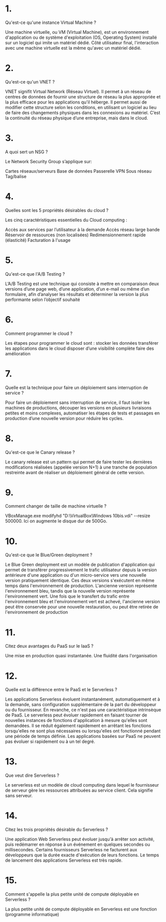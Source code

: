 # 1.
Qu'est-ce qu'une instance Virtual Machine ?

Une machine virtuelle, ou VM (Virtual Machine), est un environnement d'application ou de système d'exploitation (OS, Operating System) installé sur un logiciel qui imite un matériel dédié. Côté utilisateur final, l'interaction avec une machine virtuelle est la même qu'avec un matériel dédié.

# 2.
Qu'est-ce qu'un VNET ?

VNET signifit Virtual Network (Réseau Virtuel). Il permet à un réseau de centres de données de fournir une structure de réseau la plus appropriée et la plus efficace pour les applications qu'il héberge. Il permet aussi de modifier cette structure selon les conditions, en utilisant un logiciel au lieu de faire des changements physiques dans les connexions au matériel. C’est la continuité du réseau physique d’une entreprise, mais dans le cloud.

# 3.
A quoi sert un NSG ?

Le Network Security Group s’applique sur:

Cartes réseaux/serveurs
Base de données
Passerelle VPN
Sous réseau
Tag/balise 

# 4.
Quelles sont les 5 propriétés désirables du cloud ?

Les cinq caractéristiques essentielles du Cloud computing :

Accès aux services par l’utilisateur à la demande
Accès réseau large bande
Réservoir de ressources (non localisées) 
Redimensionnement rapide (élasticité) 
Facturation à l'usage

# 5.
Qu'est-ce que l'A/B Testing ?

L’A/B Testing est une technique qui consiste à mettre en comparaison deux versions d’une page web, d’une application, d’un e-mail ou même d’un formulaire, afin d’analyser les résultats et déterminer la version la plus performante selon l’objectif souhaité

# 6.
Comment programmer le cloud ?

Les étapes pour programmer le cloud sont : stocker les données transférer les applications dans le cloud disposer d’une visibilité complète faire des amélioration

# 7.
Quelle est la technique pour faire un déploiement sans interruption de service ?

Pour faire un déploiement sans interruption de service, il faut isoler les machines de productions, découper les versions en plusieurs livraisons petites et moins complexes, automatiser les étapes de tests et passages en production d’une nouvelle version pour réduire les cycles.

# 8.
Qu'est-ce que le Canary release ?

Le canary release est un pattern qui permet de faire tester les dernières modifications réalisées (appelée version N+1) à une tranche de population restreinte avant de réaliser un déploiement général de cette version.

# 9.
Comment changer de taille de machine virtuelle ?

VBoxManage.exe modifyhd "D:\VirtualBox\Windows 10bis.vdi" --resize 500000. Ici on augmente le disque dur de 500Go.

# 10.
Qu'est-ce que le Blue/Green deployment ?

Le Blue Green deployment est un modèle de publication d'application qui permet de transférer progressivement le trafic utilisateur depuis la version antérieure d'une application ou d'un micro-service vers une nouvelle version pratiquement identique. Ces deux versions s'exécutent en même temps dans l'environnement de production. L'ancienne version représente l'environnement bleu, tandis que la nouvelle version représente l'environnement vert. Une fois que le transfert du trafic entre l'environnement bleu et l'environnement vert est achevé, l'ancienne version peut être conservée pour une nouvelle restauration, ou peut être retirée de l'environnement de production

# 11.
Citez deux avantages du PaaS sur le IaaS ?

Une mise en production quasi instantanée. Une fluidité dans l'organisation

# 12.
Quelle est la différence entre le PaaS et le Serverless ?

Les applications Serverless évoluent instantanément, automatiquement et à la demande, sans configuration supplémentaire de la part du développeur ou du fournisseur. En revanche, ce n'est pas une caractéristique intrinsèque de PaaS. Le serverless peut évoluer rapidement en faisant tourner de nouvelles instances de fonctions d'application à mesure qu'elles sont demandées. Il se réduit également rapidement en arrêtant les fonctions lorsqu'elles ne sont plus nécessaires ou lorsqu'elles ont fonctionné pendant une période de temps définie. Les applications basées sur PaaS ne peuvent pas évoluer si rapidement ou à un tel degré.    

# 13.
Que veut dire Serverless ?

Le serverless est un modèle de cloud computing dans lequel le fournisseur de serveur gère les ressources attribuées au service client. Cela signifie sans serveur.

# 14.
Citez les trois propriétés désirable du Serverless ?

 Une application Web Serverless peut évoluer jusqu'à arrêter son activité, puis redémarrer en réponse à un événement en quelques secondes ou millisecondes. Certains fournisseurs Serverless ne facturent aux développeurs que la durée exacte d'exécution de leurs fonctions. Le temps de lancement des applications Serverless est très rapide.

# 15.
Comment s'appelle la plus petite unité de compute déployable en Serverless ?

La plus petite unité de compute déployable en Serverless est une fonction (programme informatique)
